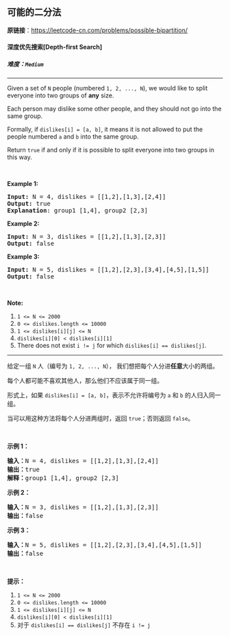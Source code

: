 ## 可能的二分法

**原链接**：<https://leetcode-cn.com/problems/possible-bipartition/>

#### 深度优先搜索[Depth-first Search]    

##### 难度：**`Medium`**

----- 
<p>Given a set of <code>N</code>&nbsp;people (numbered <code>1, 2, ..., N</code>), we would like to split everyone into two groups of <strong>any</strong> size.</p>

<p>Each person may dislike some other people, and they should not go into the same group.&nbsp;</p>

<p>Formally, if <code>dislikes[i] = [a, b]</code>, it means it is not allowed to put the people numbered <code>a</code> and <code>b</code> into the same group.</p>

<p>Return <code>true</code>&nbsp;if and only if it is possible to split everyone into two groups in this way.</p>

<p>&nbsp;</p>

<div>
<div>
<ol>
</ol>
</div>
</div>

<div>
<p><strong>Example 1:</strong></p>

<pre>
<strong>Input: </strong>N = <span id="example-input-1-1">4</span>, dislikes = <span id="example-input-1-2">[[1,2],[1,3],[2,4]]</span>
<strong>Output: </strong><span id="example-output-1">true</span>
<strong>Explanation</strong>: group1 [1,4], group2 [2,3]
</pre>

<div>
<p><strong>Example 2:</strong></p>

<pre>
<strong>Input: </strong>N = <span id="example-input-2-1">3</span>, dislikes = <span id="example-input-2-2">[[1,2],[1,3],[2,3]]</span>
<strong>Output: </strong><span id="example-output-2">false</span>
</pre>

<div>
<p><strong>Example 3:</strong></p>

<pre>
<strong>Input: </strong>N = <span id="example-input-3-1">5</span>, dislikes = <span id="example-input-3-2">[[1,2],[2,3],[3,4],[4,5],[1,5]]</span>
<strong>Output: </strong><span id="example-output-3">false</span>
</pre>

<p>&nbsp;</p>

<p><strong>Note:</strong></p>

<ol>
	<li><code>1 &lt;= N &lt;= 2000</code></li>
	<li><code>0 &lt;= dislikes.length &lt;= 10000</code></li>
	<li><code>1 &lt;= dislikes[i][j] &lt;= N</code></li>
	<li><code>dislikes[i][0] &lt; dislikes[i][1]</code></li>
	<li>There does not exist <code>i != j</code> for which <code>dislikes[i] == dislikes[j]</code>.</li>
</ol>
</div>
</div>
</div>


----- 
<p>给定一组&nbsp;<code>N</code>&nbsp;人（编号为&nbsp;<code>1, 2, ..., N</code>），&nbsp;我们想把每个人分进<strong>任意</strong>大小的两组。</p>

<p>每个人都可能不喜欢其他人，那么他们不应该属于同一组。</p>

<p>形式上，如果 <code>dislikes[i] = [a, b]</code>，表示不允许将编号为 <code>a</code> 和 <code>b</code> 的人归入同一组。</p>

<p>当可以用这种方法将每个人分进两组时，返回 <code>true</code>；否则返回 <code>false</code>。</p>

<p>&nbsp;</p>

<ol>
</ol>

<p><strong>示例 1：</strong></p>

<pre><strong>输入：</strong>N = 4, dislikes = [[1,2],[1,3],[2,4]]
<strong>输出：</strong>true
<strong>解释：</strong>group1 [1,4], group2 [2,3]
</pre>

<p><strong>示例 2：</strong></p>

<pre><strong>输入：</strong>N = 3, dislikes = [[1,2],[1,3],[2,3]]
<strong>输出：</strong>false
</pre>

<p><strong>示例 3：</strong></p>

<pre><strong>输入：</strong>N = 5, dislikes = [[1,2],[2,3],[3,4],[4,5],[1,5]]
<strong>输出：</strong>false
</pre>

<p>&nbsp;</p>

<p><strong>提示：</strong></p>

<ol>
	<li><code>1 &lt;= N &lt;= 2000</code></li>
	<li><code>0 &lt;= dislikes.length &lt;= 10000</code></li>
	<li><code>1 &lt;= dislikes[i][j] &lt;= N</code></li>
	<li><code>dislikes[i][0] &lt; dislikes[i][1]</code></li>
	<li>对于&nbsp;<code>dislikes[i] == dislikes[j]</code>&nbsp;不存在&nbsp;<code>i != j</code>&nbsp;</li>
</ol>
